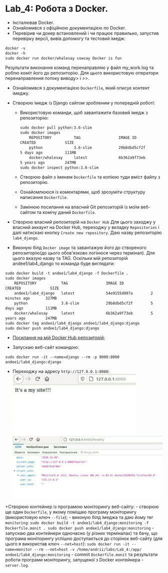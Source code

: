 # Lab_4: Робота з Docker.

+ Інсталював Docker.
+ Ознайомився з офіційною документацією по Docker.
+ Перевірив чи докер встановлений і  чи працює правильно, запустив перевірку версії, вивів допомогу та тестовий імедж:
```
docker -v
docker -h
sudo docker run docker/whalesay cowsay Docker is fun

```
Результати виконання команд перенаправляю у файл my_work.log та роблю коміт його до репозиторію. Для цього використовую оператори перенаправлення потоку виводу> i >>.

+ Ознайомився з документацією `Dockerfile`, який описує контент імеджу.
+ Створюю імедж із Django сайтом зробленим у попередній роботі: 
  - Використoвую команди, щоб завантажити базовий імедж з репозиторію:
    ```
    sudo docker pull python:3.6-slim
    sudo docker images
    	REPOSITORY          TAG                 IMAGE ID            CREATED             SIZE
    	python              3.6-slim            29b8dbd5cf2f        5 days ago          111MB
    	docker/whalesay     latest              6b362a9f73eb        5 years ago         247MB
    sudo docker inspect python:3.6-slim
    ```

   - Створюю файл з іменем `Dockerfile` та копіюю туди вміст  файлу з репозиторію.
   - Ознайомлююся із коментарями, щоб зрозуміти структуру написання `Dockerfile`.
   - Замінюю посилання на власний Git репозиторій із моїм веб-сайтом та комічу даний `Dockerfile`.

+ Створюю власний репозиторій на `Docker Hub` Для цього заходжу у власний аккаунт на Docker Hub, переходжу у вкладку `Repositories` і далі натискаю кнопку `Create new repository`. Даю назву репозиторію `lab4_django`.
+ Виконую білд `Docker image` та завантажую його до створеного репозиторію(до цьoго обов'язково логінюся через термінал). Для цього вказую назву та TAG. Оскільки мій репозиторій andee1/lab4_django то команда буде виглядати: 
```
sudo docker build -t andee1/lab4_django -f Dockerfile .
sudo docker images
    REPOSITORY           TAG                 IMAGE ID            CREATED             SIZE
    andee1/lab4_django   latest              54e9155d097a        2 minutes ago       327MB
    python               3.6-slim            29b8dbd5cf2f        5 days ago          111MB
    docker/whalesay      latest              6b362a9f73eb        5 years ago         247MB
sudo docker tag andee1/lab4_django andee1/lab4_django:django
sudo docker push andee1/lab4_django:django
```
- [Посилання на мій Docker Hub репозиторій](https://hub.docker.com/repository/docker/andee1/lab4_django);

+ Запускаю веб-сайт командою:
```
sudo docker run -it --name=django --rm -p 8000:8000 andee1/lab4_django:django
```
 - Переходжу на адресу `http://127.0.0.1:8000`:
    ![image](img/site.jpg)
    ![image](img/health.jpg)

+Cтворюю  контейнер із програмою моніторингу веб-сайту:
    - створюю ще один `Dockerfile`, у якому поміщаю програму моніторингу (використовую ключ `--file`);
    - виконую білд імеджа та даю йому тег `monitoring`:
    ```
    sudo docker build -t andee1/lab4_django:monitoring -f Dockerfile.monit .
    sudo docker push andee1/lab4_django:monitoring
    ```
    - запускаю два контейнери одночасно (у різних терміналах) та бачу, що програма моніторингу успішно доступається до сторінок веб-сайту (для цього я використав ключ `--net=host`):
    ```
    sudo docker run -it --name=monitor --rm --net=host -v /home/andrii/labs/Lab_4:/app/ andee1/lab4_django:monitoring
    ```
    - commit `Dockerfile.monit` та результати роботи програми моніторингу, запущеної з Docker контейнера - `server.log`.

